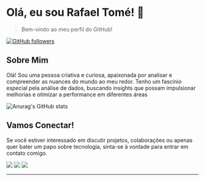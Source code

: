 # Olá, eu sou Rafael Tomé! 👋



>Bem-vindo ao meu perfil do GitHub!

[![GitHub followers](https://img.shields.io/github/followers/AndreiVidal?style=social&target=_blank)](https://github.com/Rafinhatome)

## Sobre Mim
Olá! Sou uma pessoa criativa e curiosa, apaixonada por
analisar e compreender as nuances do mundo ao meu redor.
Tenho um fascínio especial pela análise de dados, buscando
insights que possam impulsionar melhorias e otimizar a
performance em diferentes áreas


![Anurag's GitHub stats](https://github-readme-stats.vercel.app/api?username=Rafinhatome&show_icons=true&theme=transparent&rank_icon=github)






## Vamos Conectar!
Se você estiver interessado em discutir projetos, colaborações ou apenas quer bater um papo sobre tecnologia, sinta-se à vontade para entrar em contato comigo.

<div>
<a href="https://www.instagram.com/rafinhatome/" target="_blank"><img src="https://img.shields.io/badge/-Instagram-%23E4405F?style=for-the-badge&logo=instagram&logoColor=white" target="_blank"></a>
<a href = "mailto:rafaeltometeixeira@outlook.com"><img src="https://img.shields.io/badge/outlook-D14836?style=for-the-badge&logo=outlook&logoColor=white" target="_blank"></a>
<a href="https://wwww.linkedin.com/in/rafael-tome-teixeira
" target="_blank"><img src="https://img.shields.io/badge/-LinkedIn-%230077B5?style=for-the-badge&logo=linkedin&logoColor=white" target="_blank"></a>   
</div>
<hr>